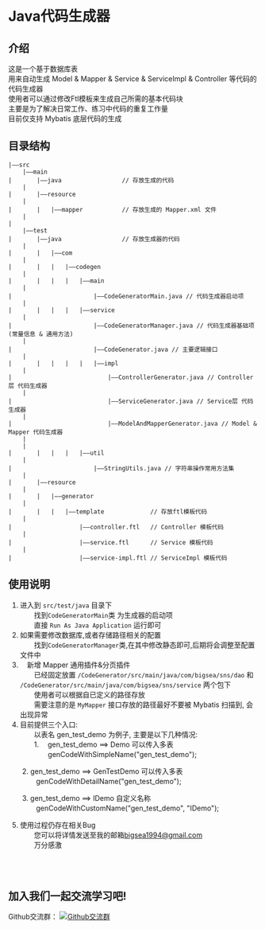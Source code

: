 # Java代码生成器
## 介绍
这是一个基于数据库表<br/>用来自动生成 Model & Mapper & Service & ServiceImpl & Controller 等代码的代码生成器<br/>
使用者可以通过修改Ftl模板来生成自己所需的基本代码块<br/>
主要是为了解决日常工作、练习中代码的重复工作量<br/>
目前仅支持 Mybatis 底层代码的生成

## 目录结构
```
|——src	
	|——main                                             
|		|——java					// 存放生成的代码
	|
|		|——resource
	|
|		|	|——mapper			// 存放生成的 Mapper.xml 文件
	|
|
	|——test
|		|——java					// 存放生成器的代码
	|
|		|	|——com
	|
|		|	|	|——codegen
	|
|		|	|	|	|——main
	|
|						|——CodeGeneratorMain.java // 代码生成器启动项
	|
|		|	|	|	|——service
	|
|						|——CodeGeneratorManager.java // 代码生成器基础项 (常量信息 & 通用方法)
	|
|						|——CodeGenerator.java // 主要逻辑接口
	|
|		|	|	|	|	|——impl
	|
|							|——ControllerGenerator.java // Controller层 代码生成器
	|
|							|——ServiceGenerator.java // Service层 代码生成器
	|
|							|——ModelAndMapperGenerator.java // Model & Mapper 代码生成器
	|
	|
|		|	|	|	|——util
	|
|						|——StringUtils.java // 字符串操作常用方法集
	|
|		|——resource
	|
|		|	|——generator
	|
|		|	|	|——template				// 存放ftl模板代码
	|		
|					|——controller.ftl	// Controller 模板代码
	|		
|					|——service.ftl		// Service 模板代码
	|		
|					|——service-impl.ftl	// ServiceImpl 模板代码
```

## 使用说明
1.  进入到 `src/test/java` 目录下<br />
　　找到`CodeGeneratorMain`类 为生成器的启动项<br />
　　直接 `Run As Java Application` 运行即可<br />
2.  如果需要修改数据库,或者存储路径相关的配置<br>
　　找到`CodeGeneratorManager`类,在其中修改静态即可,后期将会调整至配置文件中<br />
3. 　新增 Mapper 通用插件&分页插件<br />
　　已经固定放置 `/CodeGenerator/src/main/java/com/bigsea/sns/dao` 和 `/CodeGenerator/src/main/java/com/bigsea/sns/service` 两个包下<br />
　　使用者可以根据自已定义的路径存放<br/>
　　需要注意的是 `MyMapper` 接口存放的路径最好不要被 Mybatis 扫描到, 会出现异常<br />
4.  目前提供三个入口:<br/>
　　以表名 gen_test_demo 为例子, 主要是以下几种情况:<br/>
　　1. 　gen_test_demo ==> Demo 可以传入多表<br/>
　　　　genCodeWithSimpleName("gen_test_demo");<br/>
 		
　　2.  gen_test_demo ==> GenTestDemo 可以传入多表<br/>
　　　　genCodeWithDetailName("gen_test_demo");<br/>
	 
　　3.  gen_test_demo ==> IDemo 自定义名称<br/>
　　　　genCodeWithCustomName("gen_test_demo", "IDemo");<br/>

5.  使用过程仍存在相关Bug<br />
　　您可以将详情发送至我的邮箱<a href="mailto:bigsea1994@gmail.com">bigsea1994@gmail.com</a><br />
　　万分感激

<br /><br />

## 加入我们一起交流学习吧!
<div class="text-center">
	Github交流群：
	<a target="_blank" href="//shang.qq.com/wpa/qunwpa?idkey=fc6d021a1e1d1155847180863178d3b8111783f33abf6cfda0efe998e209a454"><img border="0" src="https://github.com/zhaohaihao/Java-Design-Patterns/blob/master/group.png" alt="Github交流群" title="Github交流群"></a>
</div>